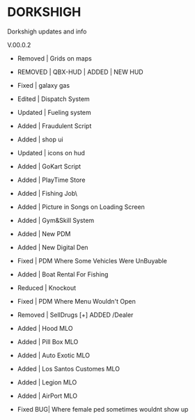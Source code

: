 # DORKSHIGH
Dorkshigh updates and info

V.00.0.2

- Removed | Grids on maps

- REMOVED | QBX-HUD | ADDED | NEW HUD

- Fixed | galaxy gas 

- Edited | Dispatch System 

- Updated | Fueling system

- Added | Fraudulent Script

- Added | shop ui

- Updated | icons on hud

- Added | GoKart Script

- Added | PlayTime Store

- Added | Fishing Job\

- Added | Picture in Songs on Loading Screen

- Added | Gym&Skill System

- Added | New PDM

-  Added | New Digital Den

-  Fixed | PDM Where Some Vehicles Were UnBuyable

-  Added | Boat Rental For Fishing

-  Reduced | Knockout

-  Fixed | PDM Where Menu Wouldn't Open

-  Removed | SellDrugs [+] ADDED /Dealer

-  Added | Hood MLO

-  Added | Pill Box MLO

-  Added | Auto Exotic MLO

- Added | Los Santos Customes MLO

- Added | Legion MLO

- Added | AirPort MLO

- Fixed BUG| Where female ped sometimes wouldnt show up
